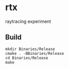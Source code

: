 # rtx

raytracing experiment

## Build
```
mkdir Binaries/Release
cmake . -BBinaries/Release
cd Binaries/Release
make
```
